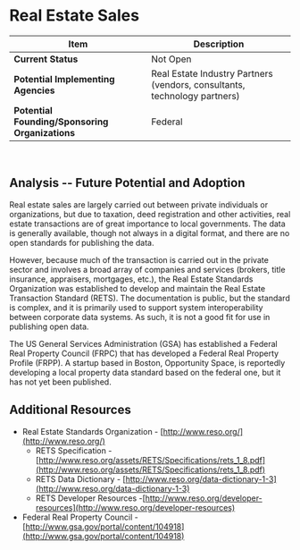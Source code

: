 # Real Estate Sales
| Item | Description |
| --- | --- |
| **Current Status** | Not Open |
| **Potential Implementing Agencies** | Real Estate Industry Partners (vendors, consultants, technology partners) |
| **Potential Founding/Sponsoring Organizations** | Federal |
<br>

## Analysis -- Future Potential and Adoption

Real estate sales are largely carried out between private individuals or organizations, but due to taxation, deed registration and other activities, real estate transactions are of great importance to local governments. The data is generally available, though not always in a digital format, and there are no open standards for publishing the data.

However, because much of the transaction is carried out in the private sector and involves a broad array of companies and services (brokers, title insurance, appraisers, mortgages, etc.), the Real Estate Standards Organization was established to develop and maintain the Real Estate Transaction Standard (RETS). The documentation is public, but the standard is complex, and it is primarily used to support system interoperability between corporate data systems. As such, it is not a good fit for use in publishing open data.

The US General Services Administration (GSA) has established a Federal Real Property Council (FRPC) that has developed a Federal Real Property Profile (FRPP). A startup based in Boston, Opportunity Space, is reportedly developing a local property data standard based on the federal one, but it has not yet been published.

## Additional Resources

*   Real Estate Standards Organization - [http://www.reso.org/](http://www.reso.org/)
    *   RETS Specification - [http://www.reso.org/assets/RETS/Specifications/rets_1_8.pdf](http://www.reso.org/assets/RETS/Specifications/rets_1_8.pdf)
    *   RETS Data Dictionary - [http://www.reso.org/data-dictionary-1-3](http://www.reso.org/data-dictionary-1-3)
    *   RETS Developer Resources -[http://www.reso.org/developer-resources](http://www.reso.org/developer-resources)
*   Federal Real Property Council - [http://www.gsa.gov/portal/content/104918](http://www.gsa.gov/portal/content/104918)
